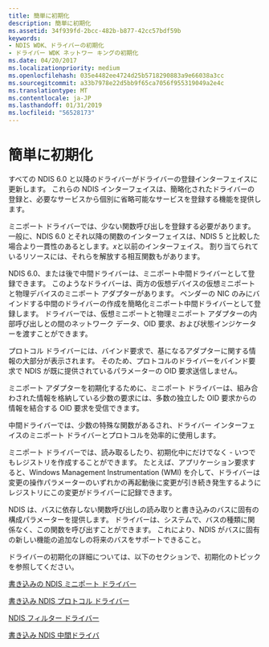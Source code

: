 ```yaml
---
title: 簡単に初期化
description: 簡単に初期化
ms.assetid: 34f939fd-2bcc-482b-b877-42cc57bdf59b
keywords:
- NDIS WDK、ドライバーの初期化
- ドライバー WDK ネットワー キングの初期化
ms.date: 04/20/2017
ms.localizationpriority: medium
ms.openlocfilehash: 035e4482ee4724d25b5718290883a9e66038a3cc
ms.sourcegitcommit: a33b7978e22d5bb9f65ca7056f955319049a2e4c
ms.translationtype: MT
ms.contentlocale: ja-JP
ms.lasthandoff: 01/31/2019
ms.locfileid: "56528173"
---
```

# <a name="easier-initialization"></a>簡単に初期化





すべての NDIS 6.0 と以降のドライバーがドライバーの登録インターフェイスに更新します。 これらの NDIS インターフェイスは、簡略化されたドライバーの登録と、必要なサービスから個別に省略可能なサービスを登録する機能を提供します。

ミニポート ドライバーでは、少ない関数呼び出しを登録する必要があります。 一般に、NDIS 6.0 とそれ以降の関数のインターフェイスは、NDIS 5 と比較した場合より一貫性のあるとします。*x*と以前のインターフェイス。 割り当てられているリソースには、それらを解放する相互関数もがあります。

NDIS 6.0、または後で中間ドライバーは、ミニポート中間ドライバーとして登録できます。 このようなドライバーは、両方の仮想デバイスの仮想ミニポートと物理デバイスのミニポート アダプターがあります。 ベンダーの NIC のみにバインドする中間のドライバーの作成を簡略化ミニポート中間ドライバーとして登録します。 ドライバーでは、仮想ミニポートと物理ミニポート アダプターの内部呼び出しとの間のネットワーク データ、OID 要求、および状態インジケーターを渡すことができます。

プロトコル ドライバーには、バインド要求で、基になるアダプターに関する情報の大部分が表示されます。 そのため、プロトコルのドライバーをバインド要求で NDIS が既に提供されているパラメーターの OID 要求送信しません。

ミニポート アダプターを初期化するために、ミニポート ドライバーは、組み合わされた情報を格納している少数の要求には、多数の独立した OID 要求からの情報を結合する OID 要求を受信できます。

中間ドライバーでは、少数の特殊な関数があるされ、ドライバー インターフェイスのミニポート ドライバーとプロトコルを効率的に使用します。

ミニポート ドライバーでは、読み取るしたり、初期化中にだけでなく - いつでもレジストリを作成することができます。 たとえば、アプリケーション要求すると、Windows Management Instrumentation (WMI) を介して、ドライバーは変更の操作パラメーターのいずれかの再起動後に変更が引き続き発生するようにレジストリにこの変更がドライバーに記録できます。

NDIS は、バスに依存しない関数呼び出しの読み取りと書き込みのバスに固有の構成パラメーターを提供します。 ドライバーは、システムで、バスの種類に関係なく、この関数を呼び出すことができます。 これにより、NDIS がバスに固有の新しい機能の追加なしの将来のバスをサポートできること。

ドライバーの初期化の詳細については、以下のセクションで、初期化のトピックを参照してください。

[書き込みの NDIS ミニポート ドライバー](writing-ndis-miniport-drivers.md)

[書き込み NDIS プロトコル ドライバー](writing-ndis-protocol-drivers.md)

[NDIS フィルター ドライバー](ndis-filter-drivers.md)

[書き込み NDIS 中間ドライバ](writing-ndis-intermediate-drivers.md)

 

 





